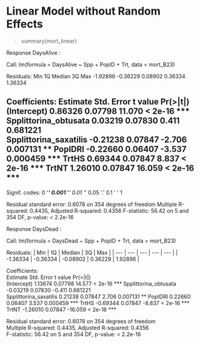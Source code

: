 # Linear Model without Random Effects

> summary(mort_linear)

Response DaysAlive :

Call:
lm(formula = DaysAlive ~ Spp + PopID + Trt, data = mort_B23)

Residuals:
     Min       1Q   Median       3Q      Max 
-1.92896 -0.36229  0.08902  0.36334  1.36334 

Coefficients:
                       Estimate Std. Error t value Pr(>|t|)    
(Intercept)             0.86326    0.07798  11.070  < 2e-16 ***
Spplittorina_obtusata   0.03219    0.07830   0.411 0.681221    
Spplittorina_saxatilis -0.21238    0.07847  -2.706 0.007131 ** 
PopIDRI                -0.22660    0.06407  -3.537 0.000459 ***
TrtHS                   0.69344    0.07847   8.837  < 2e-16 ***
TrtNT                   1.26010    0.07847  16.059  < 2e-16 ***
---
Signif. codes:  0 '***' 0.001 '**' 0.01 '*' 0.05 '.' 0.1 ' ' 1

Residual standard error: 0.6078 on 354 degrees of freedom
Multiple R-squared:  0.4435,	Adjusted R-squared:  0.4356 
F-statistic: 56.42 on 5 and 354 DF,  p-value: < 2.2e-16


Response DaysDead :

Call:
lm(formula = DaysDead ~ Spp + PopID + Trt, data = mort_B23)

Residuals:
| Min | 1Q | Median | 3Q | Max |
| --- | --- | --- | --- | --- |
| -1.36334 | -0.36334 | -0.08902 | 0.36229 | 1.92896 |

Coefficients:  
                       Estimate Std. Error t value Pr(>|t|)    
(Intercept)             1.13674    0.07798  14.577  < 2e-16 ***
Spplittorina_obtusata  -0.03219    0.07830  -0.411 0.681221    
Spplittorina_saxatilis  0.21238    0.07847   2.706 0.007131 ** 
PopIDRI                 0.22660    0.06407   3.537 0.000459 ***
TrtHS                  -0.69344    0.07847  -8.837  < 2e-16 ***
TrtNT                  -1.26010    0.07847 -16.059  < 2e-16 ***

Residual standard error: 0.6078 on 354 degrees of freedom  
Multiple R-squared:  0.4435,	Adjusted R-squared:  0.4356  
F-statistic: 56.42 on 5 and 354 DF,  p-value: < 2.2e-16